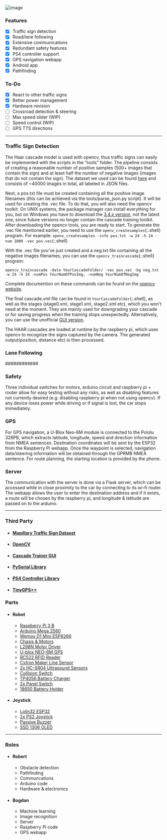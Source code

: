 ![image](https://github.com/robert-saramet/alset-v2/blob/db09ef69e4e6436f0b647ece5fb87bbe2354e2f0/docs/images/1.jpg)

### Features
- [x] Traffic sign detection
- [x] Road/lane following
- [x] Extensive communications
- [x] Redundant safety features
- [x] PS4 controller support
- [x] GPS navigation webapp
- [x] Android app
- [x] Pathfinding

### To-Do
- [x] React to other traffic signs
- [x] Better power management
- [x] Hardware revision
- [ ] Crossroad detection & steering
- [ ] Max speed slider (WIP)
- [ ] Speed control (WIP)
- [ ] GPS TTS directions

---

### Traffic Sign Detection
The Haar cascade model is used with opencv, thus traffic signs can easily be implemented with the scripts in the "tools" folder.
The pipeline consists of creating a reasonable number of positive samples (500+ images that contain the sign) and at least half the number of negative images (images that do not contain the sign). The dataset we used can be found [here](https://www.mapillary.com/dataset/trafficsign) and consists of ~40000 images in total, all labeled in JSON files.

Next, a pos.txt file must be created containing all the positive image filenames (this can be achieved via the tools/parse_json.py script). It will be used for creating the .vec file. To do that, you will also need the opencv toolkit. On UNIX systems, the package manager can install everything for you, but on Windows you have to download the [3.4.x version](https://sourceforge.net/projects/opencvlibrary/files/opencv-win/), not the latest one, since future versions no longer contain the cascade training toolkit. After downloading the opencv tools, you are ready to start. To generate the .vec file mentioned earlier, you need to use the `openv_createsamples`{:.shell} program.
For example: `openv_createsamples -info pos.txt -w 24 -h 24 -num 1000 -vec pos.vec`{:.shell}

With the .vec file you've just created and a neg.txt file containing all the negative images filenames, you can use the `opencv_traincascade`{:.shell} program:

```shell
opencv_traincascade -data YourCascadeFolder/ -vec pos.vec -bg neg.txt -w 24 -h 24 -numPos YourNumOfPosImg, -numNeg YourNumOfNegImg
```
    
Complete documention on these commands can be found on the [opencv website]( https://docs.opencv.org/3.4/dc/d88/tutorial_traincascade.html).

The final cascade.xml file can be found in `YourCascadeFolder`{:.shell}, as well as the stages (stage0.xml, stage1.xml, stage2.xml etc), which you won't need at the moment. They are mainly used for downgrading your cascade or for saving progress when the training stops unexpectedly.
Alternatively, you can use the unofficial [GUI version](https://amin-ahmadi.com/cascade-trainer-gui/).

The HAAR cascades are loaded at runtime by the raspberry pi, which uses opencv to recognize the signs captured by the camera. The generated output(position, distance etc) is then processed.

### Lane Following
############

### Safety
Three individual switches for motors, arduino circuit and raspberry pi + router allow for easy testing without any risks, as well as disabling features not currently desired (e.g. disabling raspberry pi when not using opencv). If any device loses power while driving or if signal is lost, the car stops immediately.

### GPS
For GPS navigation, a U-Blox Neo-6M module is connected to the Pololu 328PB, which extracts latitude, longitude, speed and direction information from NMEA sentences. Destination coordinates will be sent by the ESP32 from the Raspberry Pi webapp. Once the waypoint is selected, navigation data/steering information will be obtained through the GPRMB NMEA sentence. For route planning, the starting location is provided by the phone. 

### Server
The communication with the server is done via a Flask server, which can be accessed while in close proximity to the car by connecting to its wi-fi router. The webapp allows the user to enter the destination address and if it exists, a route will be chosen by the raspberry pi, and longitude & latitude are passed on to the arduino.

---

### Third Party

- #### [Mapillary Traffic Sign Dataset](https://www.mapillary.com/dataset/trafficsign)
- #### [OpenCV](https://opencv.org/)
- #### [Cascade Trainer GUI](https://amin-ahmadi.com/cascade-trainer-gui/)
- #### [PySerial Library](https://github.com/pyserial/pyserial)
- #### [PS4 Controller Library](https://github.com/aed3/PS4-esp32)
- #### [TinyGPS++](https://github.com/mikalhart/TinyGPSPlus)

### Parts

- #### Robot
  - [Raspberry Pi 3 B](https://cleste.ro/raspberry-pi-3-model-b.html)
  - [Arduino Mega 2560](https://cleste.ro/placa-de-dezvoltare-compatibila-cu-arduino-mega-2560.html)
  - [Wemos D1 Mini ESP8266](https://cleste.ro/placa-dezvoltare-esp12-mini-v2.html)
  - [Chasis & Motors](https://www.optimusdigital.ro/ro/robotica-kit-uri-de-roboti/11883-kit-robot-cu-4-motoare-negru.html)
  - [L298N Motor Driver](https://cleste.ro/modul-l298n-cu-punte-h-dubla.html)
  - [U-blox NEO-6M GPS](https://cleste.ro/modul-gps-ublox-neo-6m-cu-antena.html)
  - [RC522 RFID Reader](https://cleste.ro/modul-rfid-cu-card-si-tag.html)
  - [Cytron Maker Line Sensor](https://www.optimusdigital.ro/ro/altele/12072-senzori-de-linie-maker-line-pentru-incepatori.html?search_query=maker+line&results=2)
  - [2x HC-SR04 Ultrasound Sensors](https://cleste.ro/senzor-ultrasonic-hc-sr04.html)
  - [Collision Switch](https://cleste.ro/modul-impact.html)
  - [TP4056 Battery Charger](https://cleste.ro/modul-incarcare-baterii-litiu-1a-usb-c-tp4056.html)
  - [2x Panel Switch](https://cleste.ro/buton-panou.html)
  - [18650 Battery Holder](https://www.emag.ro/suport-acumulator-3-7v-18650-x-4-sloturi-s18650-4/pd/D8C49WBBM/)
- #### Joystick
  - [Lolin32 ESP32](https://cleste.ro/placa-dezvoltare-nodemcu-wifi-bluetooth-esp32.html)
  - [2x PS2 Joystick](https://cleste.ro/modul-joystick-ps2-compatibil-arduino.html)
  - [Passive Buzzer](https://cleste.ro/modul-buzzer-pasiv.html)
  - [SSD 1306 OLED](https://cleste.ro/ecran-oled-0-91.html)

---

### Roles
- #### Robert
  - Obstacle detection
  - Pathfinding
  - Communcations
  - Arduino code
  - Hardware & electronics
- #### Bogdan
  - Machine learning
  - Image recognition
  - Server
  - Raspberry Pi code
  - GPS webapp
